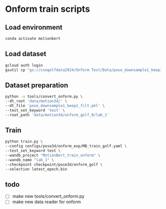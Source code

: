 # Onform train scripts

## Load environment
```bash
conda activate motionbert
```

## Load dataset
```bash
gcloud auth login
gsutil cp "gs://csegolfdata2024/Onform Test/Data/pose_downsample1_keep1_filt.pkl" pose_downsample1_keep1_filt.pkl
```

## Dataset preparation
```bash
python -u tools/convert_onform.py \
--dt_root 'data/motion3d/' \
--dt_file 'pose_downsample1_keep1_filt.pkl' \
--test_set_keyword 'test' \
--root_path 'data/motion3d/onform_golf_0/lab_1' 
```

## Train

```bash
python train.py \
--config configs/pose3d/onform_exp/MB_train_golf.yaml \
--test_set_keyword test \
--wandb_project "MotionBert_train_onform" \
--wandb_name "lab_1" \
--checkpoint checkpoint/pose3d/onform_golf \
--selection latest_epoch.bin
```


## todo
- [ ] make new tools/convert_onform.py
- [ ] make new data reader for onform

